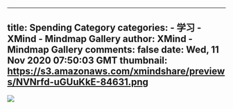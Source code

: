 
---
title: Spending Category
categories: 
    - 学习
    - XMind - Mindmap Gallery
author: XMind - Mindmap Gallery
comments: false
date: Wed, 11 Nov 2020 07:50:03 GMT
thumbnail: https://s3.amazonaws.com/xmindshare/previews/NVNrfd-uGUuKkE-84631.png
---

<div>   
<img src="https://s3.amazonaws.com/xmindshare/previews/NVNrfd-uGUuKkE-84631.png" referrerpolicy="no-referrer">  
</div>
            